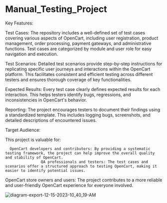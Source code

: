 # Manual_Testing_Project

Key Features:

Test Cases: 
      The repository includes a well-defined set of test cases covering various aspects of OpenCart, including user registration, product management, order processing, payment 
                    gateways, and administrative functions. Test cases are categorized by module and user role for easy navigation and execution.

Test Scenarios: 
      Detailed test scenarios provide step-by-step instructions for replicating specific user journeys and interactions within the OpenCart platform. This 
                    facilitates consistent and efficient testing across different testers and ensures thorough coverage of key functionalities.

Expected Results: 
      Every test case clearly defines expected results for each interaction. This helps testers identify bugs, regressions, and inconsistencies in OpenCart's behavior.
      
Reporting: The project encourages testers to document their findings using a standardized template. This includes logging bugs, screenshots, and detailed descriptions of 
      encountered issues.

Target Audience:

This project is valuable for:

      OpenCart developers and contributors: By providing a systematic testing framework, the project can help improve the overall quality and stability of OpenCart.
                    QA professionals and testers: The test cases and scenarios offer a structured approach to testing OpenCart, making it easier to identify potential issues.
OpenCart store owners and users: The project contributes to a more reliable and user-friendly OpenCart experience for everyone involved.




![diagram-export-12-15-2023-10_40_19-AM](https://github.com/Vaibhavpatil4744/Manual_Testing_Project/assets/114900029/1e404c7d-078a-4ecf-ae0f-fed81c6c7442)
